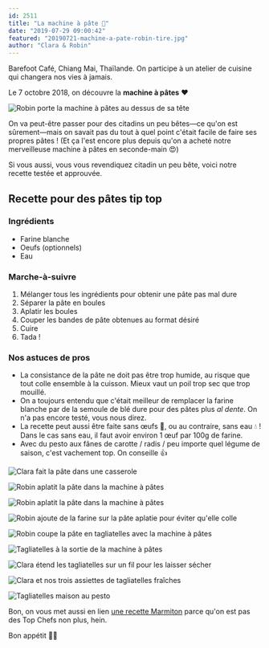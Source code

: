 ```yaml
---
id: 2511
title: "La machine à pâte 🍝"
date: "2019-07-29 09:00:42"
featured: "20190721-machine-a-pate-robin-tire.jpg"
author: "Clara & Robin"
---
```


Barefoot Café, Chiang Mai, Thaïlande. On participe à un atelier de cuisine qui
changera nos vies à jamais.

Le 7 octobre 2018, on découvre la **machine à pâtes** ❤

![Robin porte la machine à pâtes au dessus de sa tête](20190721-machine-a-pate-robin.jpg "Robin, content.")

On va peut-être passer pour des citadins un peu bêtes—ce qu'on est sûrement—mais
on savait pas du tout à quel point c'était facile de faire ses propres pâtes !
(Et ça l'est encore plus depuis qu'on a acheté notre merveilleuse machine à
pâtes en seconde-main 😍)

Si vous aussi, vous vous revendiquez citadin un peu bête, voici notre recette
testée et approuvée.

## Recette pour des pâtes tip top

### Ingrédients

- Farine blanche
- Oeufs (optionnels)
- Eau

### Marche-à-suivre

1. Mélanger tous les ingrédients pour obtenir une pâte pas mal dure
2. Séparer la pâte en boules
3. Aplatir les boules
4. Couper les bandes de pâte obtenues au format désiré
5. Cuire
6. Tada !

### Nos astuces de pros

- La consistance de la pâte ne doit pas être trop humide, au risque que tout
  colle ensemble à la cuisson. Mieux vaut un poil trop sec que trop mouillé.
- On a toujours entendu que c'était meilleur de remplacer la farine blanche par
  de la semoule de blé dure pour des pâtes plus _al dente_. On n'a pas encore
  testé, vous nous direz.
- La recette peut aussi être faite sans œufs 🥚, ou au contraire, sans eau 💧 !
  Dans le cas sans eau, il faut avoir environ 1 œuf par 100g de farine.
- Avec du pesto aux fânes de carotte / radis / peu importe quel légume de
  saison, c'est vachement top. On conseille 👍

![Clara fait la pâte dans une casserole](20190721-machine-a-pate-clara-pate.jpg "On mélange tout avec une seule main.")

![Robin aplatit la pâte dans la machine à pâtes](20190721-machine-a-pate-robin-coude.jpg "Premier aplatissement par notre machine chérie.")

![Robin aplatit la pâte dans la machine à pâtes](20190721-machine-a-pate-robin-tire.jpg "La pâte devient de plus en plus fine.")

![Robin ajoute de la farine sur la pâte aplatie pour éviter qu'elle colle](20190721-machine-a-pate-farine.jpg "On ajoute un peu de farine pour pas que ça colle.")

![Robin coupe la pâte en tagliatelles avec la machine à pâtes](20190721-machine-a-pate-decoupage.jpg "Les lamelles sortent.")

![Tagliatelles à la sortie de la machine à pâtes](20190721-machine-a-pate-lamelles.jpg "Les lamelles continuent de sortir.")

![Clara étend les tagliatelles sur un fil pour les laisser sécher](20190704-machine-a-pate-clara-sechage.jpg "Parfois, on fait sécher nos lamelles...")

![Clara et nos trois assiettes de tagliatelles fraîches](20190721-machine-a-pate-clara.jpg "...et parfois pas...")

![Tagliatelles maison au pesto](20190721-machine-a-pate.jpg "...mais on mange nos pâtes presque toujours avec du pesto !")

Bon, on vous met aussi en lien
[une recette Marmiton](https://www.marmiton.org/recettes/recette_pate-a-nouilles-maison-pour-tagliatelles-simple_70714.aspx)
parce qu'on est pas des Top Chefs non plus, hein.

Bon appétit 👨‍🍳
